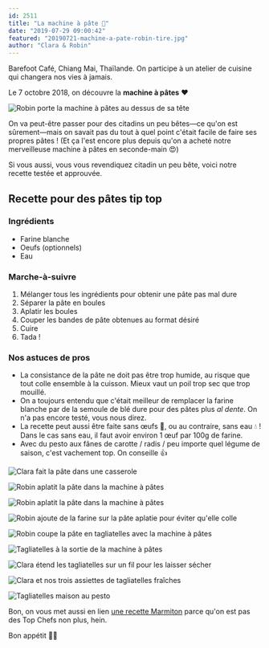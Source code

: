 ```yaml
---
id: 2511
title: "La machine à pâte 🍝"
date: "2019-07-29 09:00:42"
featured: "20190721-machine-a-pate-robin-tire.jpg"
author: "Clara & Robin"
---
```


Barefoot Café, Chiang Mai, Thaïlande. On participe à un atelier de cuisine qui
changera nos vies à jamais.

Le 7 octobre 2018, on découvre la **machine à pâtes** ❤

![Robin porte la machine à pâtes au dessus de sa tête](20190721-machine-a-pate-robin.jpg "Robin, content.")

On va peut-être passer pour des citadins un peu bêtes—ce qu'on est sûrement—mais
on savait pas du tout à quel point c'était facile de faire ses propres pâtes !
(Et ça l'est encore plus depuis qu'on a acheté notre merveilleuse machine à
pâtes en seconde-main 😍)

Si vous aussi, vous vous revendiquez citadin un peu bête, voici notre recette
testée et approuvée.

## Recette pour des pâtes tip top

### Ingrédients

- Farine blanche
- Oeufs (optionnels)
- Eau

### Marche-à-suivre

1. Mélanger tous les ingrédients pour obtenir une pâte pas mal dure
2. Séparer la pâte en boules
3. Aplatir les boules
4. Couper les bandes de pâte obtenues au format désiré
5. Cuire
6. Tada !

### Nos astuces de pros

- La consistance de la pâte ne doit pas être trop humide, au risque que tout
  colle ensemble à la cuisson. Mieux vaut un poil trop sec que trop mouillé.
- On a toujours entendu que c'était meilleur de remplacer la farine blanche par
  de la semoule de blé dure pour des pâtes plus _al dente_. On n'a pas encore
  testé, vous nous direz.
- La recette peut aussi être faite sans œufs 🥚, ou au contraire, sans eau 💧 !
  Dans le cas sans eau, il faut avoir environ 1 œuf par 100g de farine.
- Avec du pesto aux fânes de carotte / radis / peu importe quel légume de
  saison, c'est vachement top. On conseille 👍

![Clara fait la pâte dans une casserole](20190721-machine-a-pate-clara-pate.jpg "On mélange tout avec une seule main.")

![Robin aplatit la pâte dans la machine à pâtes](20190721-machine-a-pate-robin-coude.jpg "Premier aplatissement par notre machine chérie.")

![Robin aplatit la pâte dans la machine à pâtes](20190721-machine-a-pate-robin-tire.jpg "La pâte devient de plus en plus fine.")

![Robin ajoute de la farine sur la pâte aplatie pour éviter qu'elle colle](20190721-machine-a-pate-farine.jpg "On ajoute un peu de farine pour pas que ça colle.")

![Robin coupe la pâte en tagliatelles avec la machine à pâtes](20190721-machine-a-pate-decoupage.jpg "Les lamelles sortent.")

![Tagliatelles à la sortie de la machine à pâtes](20190721-machine-a-pate-lamelles.jpg "Les lamelles continuent de sortir.")

![Clara étend les tagliatelles sur un fil pour les laisser sécher](20190704-machine-a-pate-clara-sechage.jpg "Parfois, on fait sécher nos lamelles...")

![Clara et nos trois assiettes de tagliatelles fraîches](20190721-machine-a-pate-clara.jpg "...et parfois pas...")

![Tagliatelles maison au pesto](20190721-machine-a-pate.jpg "...mais on mange nos pâtes presque toujours avec du pesto !")

Bon, on vous met aussi en lien
[une recette Marmiton](https://www.marmiton.org/recettes/recette_pate-a-nouilles-maison-pour-tagliatelles-simple_70714.aspx)
parce qu'on est pas des Top Chefs non plus, hein.

Bon appétit 👨‍🍳
